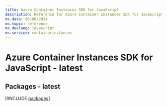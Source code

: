 ```yaml
---
title: Azure Container Instances SDK for JavaScript
description: Reference for Azure Container Instances SDK for JavaScript
ms.date: 06/06/2024
ms.topic: reference
ms.devlang: javascript
ms.service: containerinstances
---
```

# Azure Container Instances SDK for JavaScript - latest
## Packages - latest
[!INCLUDE [packages](container-instances-index.md)]